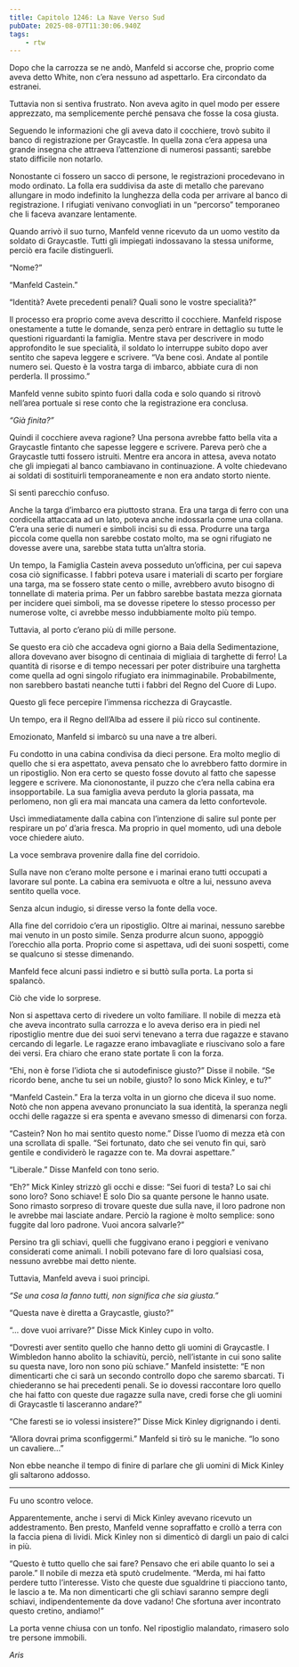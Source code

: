 ```yaml
---
title: Capitolo 1246: La Nave Verso Sud
pubDate: 2025-08-07T11:30:06.940Z
tags:
    - rtw
---
```



Dopo che la carrozza se ne andò, Manfeld si accorse che, proprio come aveva detto White, non c’era nessuno ad aspettarlo. Era circondato da estranei.


Tuttavia non si sentiva frustrato. Non aveva agito in quel modo per essere apprezzato, ma semplicemente perché pensava che fosse la cosa giusta.


Seguendo le informazioni che gli aveva dato il cocchiere, trovò subito il banco di registrazione per Graycastle. In quella zona c’era appesa una grande insegna che attraeva l’attenzione di numerosi passanti; sarebbe stato difficile non notarlo.


Nonostante ci fossero un sacco di persone, le registrazioni procedevano in modo ordinato. La folla era suddivisa da aste di metallo che parevano allungare in modo indefinito la lunghezza della coda per arrivare al banco di registrazione. I rifugiati venivano convogliati in un “percorso” temporaneo che li faceva avanzare lentamente.


Quando arrivò il suo turno, Manfeld venne ricevuto da un uomo vestito da soldato di Graycastle. Tutti gli impiegati indossavano la stessa uniforme, perciò era facile distinguerli.


“Nome?”


“Manfeld Castein.”


“Identità? Avete precedenti penali? Quali sono le vostre specialità?”


Il processo era proprio come aveva descritto il cocchiere. Manfeld rispose onestamente a tutte le domande, senza però entrare in dettaglio su tutte le questioni riguardanti la famiglia. Mentre stava per descrivere in modo approfondito le sue specialità, il soldato lo interruppe subito dopo aver sentito che sapeva leggere e scrivere. “Va bene così. Andate al pontile numero sei. Questo è la vostra targa di imbarco, abbiate cura di non perderla. Il prossimo.”


Manfeld venne subito spinto fuori dalla coda e solo quando si ritrovò nell’area portuale si rese conto che la registrazione era conclusa.


<em>“Già finita?”</em>


Quindi il cocchiere aveva ragione? Una persona avrebbe fatto bella vita a Graycastle fintanto che sapesse leggere e scrivere. Pareva però che a Graycastle tutti fossero istruiti. Mentre era ancora in attesa, aveva notato che gli impiegati al banco cambiavano in continuazione. A volte chiedevano ai soldati di sostituirli temporaneamente e non era andato storto niente.


Si sentì parecchio confuso.


Anche la targa d’imbarco era piuttosto strana. Era una targa di ferro con una cordicella attaccata ad un lato, poteva anche indossarla come una collana. C’era una serie di numeri e simboli incisi su di essa. Produrre una targa piccola come quella non sarebbe costato molto, ma se ogni rifugiato ne dovesse avere una, sarebbe stata tutta un’altra storia.


Un tempo, la Famiglia Castein aveva posseduto un’officina, per cui sapeva cosa ciò significasse. I fabbri poteva usare i materiali di scarto per forgiare una targa, ma se fossero state cento o mille, avrebbero avuto bisogno di tonnellate di materia prima. Per un fabbro sarebbe bastata mezza giornata per incidere quei simboli, ma se dovesse ripetere lo stesso processo per numerose volte, ci avrebbe messo indubbiamente molto più tempo.


Tuttavia, al porto c’erano più di mille persone.


Se questo era ciò che accadeva ogni giorno a Baia della Sedimentazione, allora dovevano aver bisogno di centinaia di migliaia di targhette di ferro! La quantità di risorse e di tempo necessari per poter distribuire una targhetta come quella ad ogni singolo rifugiato era inimmaginabile. Probabilmente, non sarebbero bastati neanche tutti i fabbri del Regno del Cuore di Lupo.


Questo gli fece percepire l’immensa ricchezza di Graycastle.


Un tempo, era il Regno dell’Alba ad essere il più ricco sul continente.


Emozionato, Manfeld si imbarcò su una nave a tre alberi.


Fu condotto in una cabina condivisa da dieci persone. Era molto meglio di quello che si era aspettato, aveva pensato che lo avrebbero fatto dormire in un ripostiglio. Non era certo se questo fosse dovuto al fatto che sapesse leggere e scrivere. Ma ciononostante, il puzzo che c’era nella cabina era insopportabile. La sua famiglia aveva perduto la gloria passata, ma perlomeno, non gli era mai mancata una camera da letto confortevole.


Uscì immediatamente dalla cabina con l’intenzione di salire sul ponte per respirare un po’ d’aria fresca. Ma proprio in quel momento, udì una debole voce chiedere aiuto.


La voce sembrava provenire dalla fine del corridoio.


Sulla nave non c’erano molte persone e i marinai erano tutti occupati a lavorare sul ponte. La cabina era semivuota e oltre a lui, nessuno aveva sentito quella voce.


Senza alcun indugio, si diresse verso la fonte della voce.


Alla fine del corridoio c’era un ripostiglio. Oltre ai marinai, nessuno sarebbe mai venuto in un posto simile. Senza produrre alcun suono, appoggiò l’orecchio alla porta. Proprio come si aspettava, udì dei suoni sospetti, come se qualcuno si stesse dimenando.


Manfeld fece alcuni passi indietro e si buttò sulla porta. La porta si spalancò.


Ciò che vide lo sorprese.


Non si aspettava certo di rivedere un volto familiare. Il nobile di mezza età che aveva incontrato sulla carrozza e lo aveva deriso era in piedi nel ripostiglio mentre due dei suoi servi tenevano a terra due ragazze e stavano cercando di legarle. Le ragazze erano imbavagliate e riuscivano solo a fare dei versi. Era chiaro che erano state portate lì con la forza.


“Ehi, non è forse l’idiota che si autodefinisce giusto?” Disse il nobile. “Se ricordo bene, anche tu sei un nobile, giusto? Io sono Mick Kinley, e tu?”


“Manfeld Castein.” Era la terza volta in un giorno che diceva il suo nome. Notò che non appena avevano pronunciato la sua identità, la speranza negli occhi delle ragazze si era spenta e avevano smesso di dimenarsi con forza.


“Castein? Non ho mai sentito questo nome.” Disse l’uomo di mezza età con una scrollata di spalle. “Sei fortunato, dato che sei venuto fin qui, sarò gentile e condividerò le ragazze con te. Ma dovrai aspettare.”


“Liberale.” Disse Manfeld con tono serio.


“Eh?” Mick Kinley strizzò gli occhi e disse: “Sei fuori di testa? Lo sai chi sono loro? Sono schiave! E solo Dio sa quante persone le hanno usate. Sono rimasto sorpreso di trovare queste due sulla nave, il loro padrone non le avrebbe mai lasciate andare. Perciò la ragione è molto semplice: sono fuggite dal loro padrone. Vuoi ancora salvarle?”


Persino tra gli schiavi, quelli che fuggivano erano i peggiori e venivano considerati come animali. I nobili potevano fare di loro qualsiasi cosa, nessuno avrebbe mai detto niente.


Tuttavia, Manfeld aveva i suoi principi.


<em>“Se una cosa la fanno tutti, non significa che sia giusta.”</em>


“Questa nave è diretta a Graycastle, giusto?”


“... dove vuoi arrivare?” Disse Mick Kinley cupo in volto.


“Dovresti aver sentito quello che hanno detto gli uomini di Graycastle. I Wimbledon hanno abolito la schiavitù, perciò, nell’istante in cui sono salite su questa nave, loro non sono più schiave.” Manfeld insistette: “E non dimenticarti che ci sarà un secondo controllo dopo che saremo sbarcati. Ti chiederanno se hai precedenti penali. Se io dovessi raccontare loro quello che hai fatto con queste due ragazze sulla nave, credi forse che gli uomini di Graycastle ti lasceranno andare?”


“Che faresti se io volessi insistere?” Disse Mick Kinley digrignando i denti.


“Allora dovrai prima sconfiggermi.” Manfeld si tirò su le maniche. “Io sono un cavaliere...”


Non ebbe neanche il tempo di finire di parlare che gli uomini di Mick Kinley gli saltarono addosso.


***






Fu uno scontro veloce.


Apparentemente, anche i servi di Mick Kinley avevano ricevuto un addestramento. Ben presto, Manfeld venne sopraffatto e crollò a terra con la faccia piena di lividi. Mick Kinley non si dimenticò di dargli un paio di calci in più.


“Questo è tutto quello che sai fare? Pensavo che eri abile quanto lo sei a parole.” Il nobile di mezza età sputò crudelmente. “Merda, mi hai fatto perdere tutto l’interesse. Visto che queste due sgualdrine ti piacciono tanto, le lascio a te. Ma non dimenticarti che gli schiavi saranno sempre degli schiavi, indipendentemente da dove vadano! Che sfortuna aver incontrato questo cretino, andiamo!”


La porta venne chiusa con un tonfo. Nel ripostiglio malandato, rimasero solo tre persone immobili.






<em>Aris</em>
                                


                                



